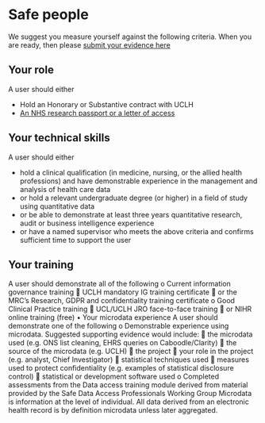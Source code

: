 # Safe people

We suggest you measure yourself against the following criteria. 
When you are ready, then please [submit your evidence here](https://forms.office.com/Pages/DesignPage.aspx#FormId=_oivH5ipW0yTySEKEdmlwhXzC51z3xxEpmhpTardTsFUQzVIS1lGVldUTzVFOEo3VlBYQTNZWUxYMy4u)

## Your role
A user should either
*	Hold an Honorary or Substantive contract with UCLH
*	[An NHS research passport or a letter of access](https://www.ucl.ac.uk/joint-research-office/sites/joint-research-office/files/jro_sop_7_-_jro_administration_of_research_passports_v4_13.11.2019_clean.pdf) 

## Your technical skills
A user should either 
*	hold a clinical qualification (in medicine, nursing, or the allied health professions) and have demonstrable experience in the management and analysis of health care data
*	or hold a relevant undergraduate degree (or higher) in a field of study using quantitative data
*	or be able to demonstrate at least three years quantitative research, audit or business intelligence experience
*	or have a named supervisor who meets the above criteria and confirms sufficient time to support the user

## Your training
A user should demonstrate all of the following
o	Current information governance training
	UCLH mandatory IG training certificate
	or the MRC’s Research, GDPR and confidentiality training certificate 
o	Good Clinical Practice training
	UCL/UCLH JRO face-to-face training
	or NIHR online training (free)
•	Your microdata experience
A user should demonstrate one of the following
o	Demonstrable experience using microdata. 
Suggested supporting evidence would include:
	the microdata used (e.g. ONS list cleaning, EHRS queries on Caboodle/Clarity)
	the source of the microdata (e.g. UCLH)
	the project 
	your role in the project (e.g. analyst, Chief Investigator)
	statistical techniques used
	measures used to protect confidentiality (e.g. examples of statistical disclosure control)
	statistical or development software used
o	Completed assessments from the Data access training module derived from material provided by the Safe Data Access Professionals Working Group 
Microdata is information at the level of individual. All data derived from an electronic health record is by definition microdata unless later aggregated. 
